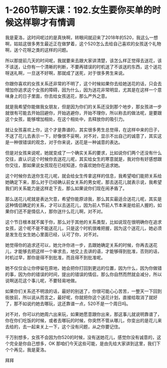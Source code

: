 # 1-260节聊天课：192.女生要你买单的时候这样聊才有情调

我是夏洛，这时间呢过的是真快啊，转眼间就迎来了2018年的520，我这么一想啊，姑姑这很多男生最近正在做梦着，这个520怎么去给自己喜欢的女孩送个礼物啊，送个花呀之类的这样的问题。

所以那提前几天的时间呢，我就要来去跟大家讲清楚，该怎么样正觉得去送花，该不该送，让你有一个清晰的判断，不要再错误的时机送了不该送的东西，这个送花呀送礼啊，一旦送不好啊，那就成了送死，对于很多男生来说。

你跟你喜欢的女孩关系还非常的不明了，这个时候如果你去给她送花的话，只会去增加你追求这个女孩的障碍，因为什么，因为送花非常明显，尤其是在这样一个意味身上的日子里面，你去给女孩送花，那么严外之意。

就是我希望你能做我女朋友，但是因为你们的关系还没到那个地步，那女孩进一步就很有可能去开始回避你，开始逃避你，开始不理你，所以称去的做法呢，是要跟这个女孩，能够增加相处，在这个相处中，去释放你的吸引力。

就让女孩喜欢上你，这个才是靠谱的，其实很多男生总觉得，在这样中来的日子，不送了花儿去表示一下，好像很不妥啊，对不对，显示不出自己的诚意了，其实这是一种很错误的观念，对于你来说，送花是一种诚意的表达。

但是对女孩来说呢，她就变成了一个确实关系的要求，比如说你们两个还没有什么交往，直认识这个时候你去送花儿呢，其实给女生的寒意就是，我对你有好感想跟你交往，那如果说女孩现在已经知道，你喜欢她你在追求她。

这个时候你去送你生花儿呢，就会给女生传拿这样的信息，我希望咱们能把关系给她确定下来，那么对于已经确认前女关系的男女呢，那去送花儿就表示说，我希望我们的关系能力是这样走下去，那么如果说你们现在闹矛盾了。

那么送花儿呢就是表达欠意，希望你能原谅我，那么其实最适合送花儿呢，其实是这种情侣确定的关系，才可以去送花儿，因为前人节前人节本来是给前人握的，如果你们还不是情侣人，那你送什么花儿啊，对不对。

这个节日根本就不属于你，那么对于其他的关系类型，比如说现在很明确你在追求女孩，这个呢不是不能送花儿，只是这个时机很难把握，因为这个送花儿，她必须是发生在女生她心里面已经，认可了你，对不对。

她觉得你的追求还可以，她允许你进一步，去跟她确定关系的时候，你再去送花儿，才能够去把这样一个审求去，地交上去讲的语，才能够得到批准，否则的话，时机过早，那你是得不到批准，而且得不到批准呢。

她不仅仅会让你停留在原地，她会把你打回到更远的位置，因为什么，因为你做错的事，因为你的错误的时间，提出的错误的情侣，那么你自然而然就会减分，所以说啊送花这个事儿呢，不要轻易地做。

如果你们关系还不明浪的话，最好的别送了，你很可能心心苦苦，一整天一下回到街放前，所以说从而言之，最好呢，你就把你这个送花计划，直接给取消了就好了，那不如说约她去哪玩，这还靠谱一点，520不是一个周日吗。

对不对，你可以约她周六出来玩，如果她愿意跟你出来，那这事儿就说明靠谱了，你在你们吃饭的时候，或者去哪玩的时候，你突然不管从哪儿，你变出的是花儿来去给的，去一起来关上一下，这个没有问题，从之你要记住。

千万别想多，女孩不会因为你520的时候，没有送她花儿，感觉你没有诚意的，这个完全是你自己想多，OK 那咱们今天这些可能，是由先给大家讲到这里，我们下个个再见，我是夏洛。

拜拜